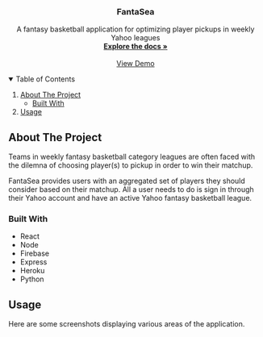 <!-- PROJECT LOGO -->
<br />
<p align="center">

  <h3 align="center">FantaSea</h3>

  <p align="center">
    A fantasy basketball application for optimizing player pickups in weekly Yahoo leagues
    <br />
    <a href="https://github.com/athithianr/FantaSea"><strong>Explore the docs »</strong></a>
    <br />
    <br />
    <a href="https://fantasea.herokuapp.com/">View Demo</a>
  </p>
</p>

<!-- TABLE OF CONTENTS -->
<details open="open">
  <summary>Table of Contents</summary>
  <ol>
    <li>
      <a href="#about-the-project">About The Project</a>
      <ul>
        <li><a href="#built-with">Built With</a></li>
      </ul>
    </li>
    <li><a href="#usage">Usage</a></li>
  </ol>
</details>

<!-- ABOUT THE PROJECT -->
## About The Project

Teams in weekly fantasy basketball category leagues are often faced with the dilemna of choosing player(s) to pickup in order to win their matchup.

FantaSea provides users with an aggregated set of players they should consider based on their matchup. All a user needs to do is sign in through their Yahoo account and have an active Yahoo fantasy basketball league.


### Built With

* React
* Node
* Firebase
* Express
* Heroku
* Python


<!-- USAGE EXAMPLES -->
## Usage

Here are some screenshots displaying various areas of the application.
